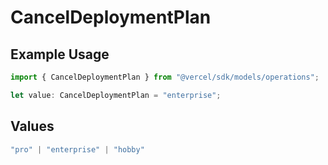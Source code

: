 # CancelDeploymentPlan

## Example Usage

```typescript
import { CancelDeploymentPlan } from "@vercel/sdk/models/operations";

let value: CancelDeploymentPlan = "enterprise";
```

## Values

```typescript
"pro" | "enterprise" | "hobby"
```